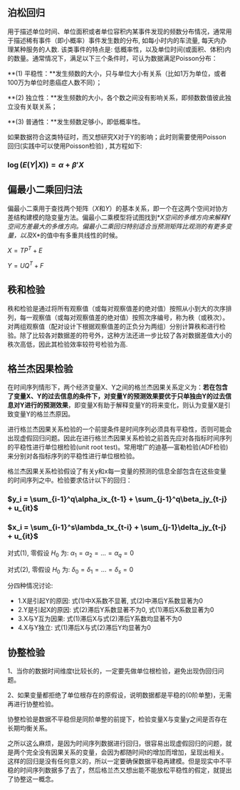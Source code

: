 ## 泊松回归    

用于描述单位时间、单位面积或者单位容积内某事件发现的频数分布情况，通常用于描述稀有事件（即小概率）事件发生数的分布, 如每小时内的车流量, 每天内办理某种服务的人数. 该类事件的特点是: 低概率性，以及单位时间(或面积、体积)内的数量。通常情况下，满足以下三个条件时，可认为数据满足Poisson分布：

**(1) 平稳性：**发生频数的大小，只与单位大小有关系（比如1万为单位，或者100万为单位时患癌症人数不同）；

**(2) 独立性：**发生频数的大小，各个数之间没有影响关系，即频数数值彼此独立没有关联关系；

**(3) 普通性：**发生频数足够小，即低概率性。

如果数据符合这类特征时，而又想研究X对于Y的影响；此时则需要使用Poisson回归(实践中可以使用Poisson检验) , 其方程如下: 

### $\log(E(Y|X)) = \alpha + \beta'X$

## 偏最小二乘回归法

偏最小二乘用于查找两个矩阵（*X*和*Y*）的基本关系，即一个在这两个空间对协方差结构建模的隐变量方法。偏最小二乘模型将试图找到*$X$*空间的多维方向来解释*Y*空间方差最大的多维方向。偏最小二乘回归特别适合当预测矩阵比观测的有更多变量，以及*X*的值中有多重共线性的时候。

$X= TP^T + E$

$Y = UQ^T + F$ 



## 秩和检验

秩和检验是通过将所有观察值（或每对观察值差的绝对值）按照从小到大的次序排列，每一观察值（或每对观察值差的绝对值）按照次序编号，称为秩（或秩次）。对两组观察值（配对设计下根据观察值差的正负分为两组）分别计算秩和进行检验。除了比较各对数据差的符号外，这种方法还进一步比较了各对数据差值大小的秩次高低，因此其检验效率较符号检验为高.

## 格兰杰因果检验 

在时间序列情形下，两个经济变量X、Y之间的格兰杰因果关系定义为：**若在包含了变量X、Y的过去信息的条件下，对变量Y的预测效果要优于只单独由Y的过去信息对Y进行的预测效果**，即变量X有助于解释变量Y的将来变化，则认为变量X是引致变量Y的格兰杰原因。

进行格兰杰因果关系检验的一个前提条件是时间序列必须具有平稳性，否则可能会出现虚假回归问题。因此在进行格兰杰因果关系检验之前首先应对各指标时间序列的平稳性进行单位根检验(unit root test)。常用增广的迪基—富勒检验(ADF检验)来分别对各指标序列的平稳性进行单位根检验。

格兰杰因果关系检验假设了有关y和x每一变量的预测的信息全部包含在这些变量的时间序列之中。检验要求估计以下的回归：

### $y_i = \sum_{i-1}^q\alpha_ix_{t-1} + \sum_{j-1}^q\beta_jy_{t-j} + u_{it}$ 

### $x_i = \sum_{i-1}^s\lambda_tx_{t-i} + \sum_{j-1}\delta_jy_{t-j} + u_{it}$ 

对式(1), 零假设 $H_0$ 为: $\alpha_1 = \alpha_2 = ...=\alpha_q = 0$

对式(2), 零假设 $H_0$ 为: $\delta_0 = \delta_1=...=\delta_s = 0$ 

分四种情况讨论:

- 1.X是引起Y的原因: 式(1)中X系数不显著, 式(2)中滞后Y系数显著为0
- 2.Y是引起X的原因: 式(2)滞后Y系数显著不为0, 式(1)滞后X系数显著为0
- 3.X与Y互为因果: 式(1)滞后X与式(2)滞后Y系数均显著不为0
- 4.X与Y独立: 式(1)滞后X与式(2)滞后Y均显著为0

## 协整检验

1、当你的数据时间维度t比较长的，一定要先做单位根检验，避免出现伪回归问题。

2、如果变量都拒绝了单位根存在的原假设，说明数据都是平稳的(0阶单整)，无需再进行协整检验。

协整检验是数据不平稳但是同阶单整的前提下，检验变量X与变量y之间是否存在长期均衡关系。

之所以这么麻烦，是因为时间序列数据进行回归，很容易出现虚假回归的问题，就是两个完全没有因果关系的变量，会因为都随时间t的增加而增加，呈现出相关。这样的回归是没有任何意义的，所以一定要确保数据平稳再建模。但是现实中不平稳的时间序列数据多了去了，然后格兰杰又想出能不能放松平稳性的假定，就提出了协整这一概念。
